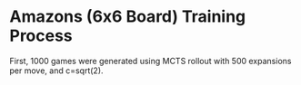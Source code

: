 # Amazons (6x6 Board) Training Process
First, 1000 games were generated using MCTS rollout with 500 expansions per move, and c=sqrt(2).  
